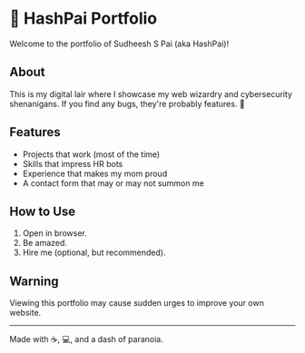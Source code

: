# 🚀 HashPai Portfolio

Welcome to the portfolio of Sudheesh S Pai (aka HashPai)!

## About
This is my digital lair where I showcase my web wizardry and cybersecurity shenanigans. If you find any bugs, they're probably features. 🐞

## Features
- Projects that work (most of the time)
- Skills that impress HR bots
- Experience that makes my mom proud
- A contact form that may or may not summon me

## How to Use
1. Open in browser.
2. Be amazed.
3. Hire me (optional, but recommended).

## Warning
Viewing this portfolio may cause sudden urges to improve your own website.

---

Made with ☕, 💻, and a dash of paranoia.
#
